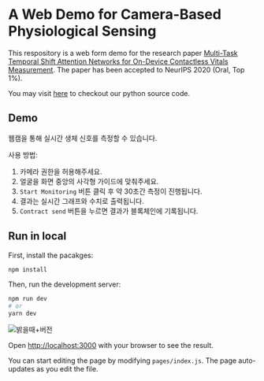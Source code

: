 # A Web Demo for Camera-Based Physiological Sensing

This respository is a web form demo for the research paper [Multi-Task Temporal Shift Attention Networks for On-Device Contactless Vitals Measurement](https://papers.nips.cc/paper/2020/file/e1228be46de6a0234ac22ded31417bc7-Paper.pdf). The paper has been accepted to NeurIPS 2020 (Oral, Top 1%).

You may visit [here](https://github.com/xliucs/MTTS-CAN) to checkout our python source code.

## Demo

웹캠을 통해 실시간 생체 신호를 측정할 수 있습니다.

사용 방법:
1. 카메라 권한을 허용해주세요.  
2. 얼굴을 화면 중앙의 사각형 가이드에 맞춰주세요.  
3. `Start Monitoring` 버튼 클릭 후 약 30초간 측정이 진행됩니다.  
4. 결과는 실시간 그래프와 수치로 출력됩니다.
5. `Contract send` 버튼을 누르면 결과가 블록체인에 기록됩니다.

## Run in local

First, install the pacakges:
```bash
npm install
```

Then, run the development server:

```bash
npm run dev
# or
yarn dev
```
![밝을때+버전](https://github.com/user-attachments/assets/52389a2e-3ec6-469f-8b26-f204d0efeae0)

Open [http://localhost:3000](http://localhost:3000) with your browser to see the result.

You can start editing the page by modifying `pages/index.js`. The page auto-updates as you edit the file.
